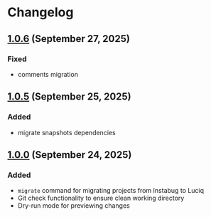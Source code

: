 # Changelog

## [1.0.6](https://github.com/luciqai/luciq-flutter-sdk/compare/v18.0.0...dev) (September 27, 2025)

### Fixed
- comments migration

## [1.0.5](https://github.com/luciqai/luciq-flutter-sdk/compare/v18.0.0...dev) (September 25, 2025)

### Added
- migrate snapshots dependencies


## [1.0.0](https://github.com/luciqai/luciq-flutter-sdk/compare/v18.0.0...dev) (September 24, 2025)

### Added
- `migrate` command for migrating projects from Instabug to Luciq
- Git check functionality to ensure clean working directory
- Dry-run mode for previewing changes
